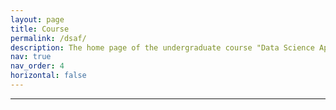 ```yaml
---
layout: page
title: Course
permalink: /dsaf/
description: The home page of the undergraduate course "Data Science Applied to Football", in Portuguese "Ciência de Dados Aplicada ao Futebol", which we first offered in the first semester of 2023 at UFMG for students majoring in Computer Science, Information Systems and Computational Mathematics.
nav: true
nav_order: 4
horizontal: false
---
```


<!-- pages/course.md -->
<hr>

<div class="projects">
</div>